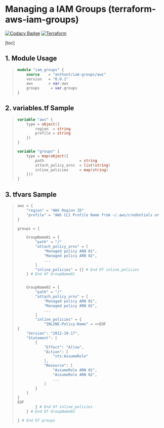 # Managing a IAM Groups (terraform-aws-iam-groups)

[![Codacy Badge](https://api.codacy.com/project/badge/Grade/d1d56ca6b7f648c9ab71b6940774a7b1)](https://app.codacy.com/gh/anthunt/terraform-aws-iam-groups?utm_source=github.com&utm_medium=referral&utm_content=anthunt/terraform-aws-iam-groups&utm_campaign=Badge_Grade)
[![Terraform](https://img.shields.io/badge/Terraform-Registry:lastest-blue.svg)](https://registry.terraform.io/modules/anthunt/iam-groups/aws)

[toc]

## 1. Module Usage

>```terraform
> module "iam_groups" {
>     source    = "anthunt/iam-groups/aws"
>     version   = "0.0.1"
>     aws       = var.aws
>     groups     = var.groups
> }
> ```

## 2. variables.tf Sample

>```terraform
> variable "aws" {
>     type = object({
>         region  = string
>         profile = string
>     })
> }
> 
> variable "groups" {
>     type = map(object({
>         path                = string
>         attach_policy_arns  = list(string)
>         inline_policies     = map(string)
>     }))
> }
>```

## 3. tfvars Sample

>```terraform
> aws = {
>     "region" = "AWS Region ID"
>     "profile" = "AWS CLI Profile Name from ~/.aws/credentials or config"
> }
> 
> groups = {
> 
>     GroupName01 = {
>         "path" = "/"
>         "attach_policy_arns" = [
>             "Managed policy ARN 01",
>             "Managed policy ARN 02",
>             ...
>         ]
>         "inline_policies" = {} # End Of inline_policies
>     } # End Of GroupName01
> 
> 
>     GroupName02 = {
>         "path" = "/"
>         "attach_policy_arns" = [
>             "Managed policy ARN 01",
>             "Managed policy ARN 02",
>             ...
>         ]
>         "inline_policies" = {
>             "INLINE-Policy-Name" = <<EOF
> {
>     "Version": "2012-10-17",
>     "Statement": [
>         {
>             "Effect": "Allow",
>             "Action": [
>                 "sts:AssumeRole"
>             ],
>             "Resource": [
>                 "AssumeRole ARN 01",
>                 "AssumeRole ARN 02",
>                 ...
>             ]
>         }
>     ]
> }
> EOF
>         } # End Of inline_policies
>     } # End Of GroupName02
> 
> } # End Of groups
> ```

